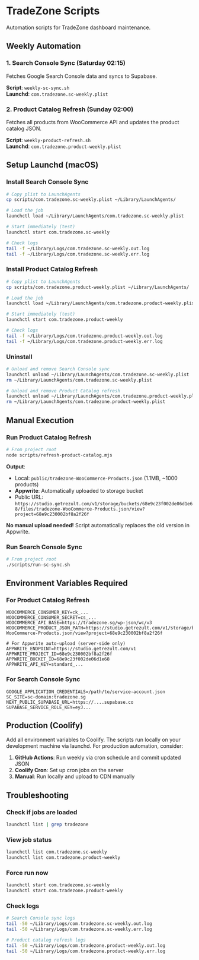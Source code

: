 # TradeZone Scripts

Automation scripts for TradeZone dashboard maintenance.

## Weekly Automation

### 1. Search Console Sync (Saturday 02:15)

Fetches Google Search Console data and syncs to Supabase.

**Script**: `weekly-sc-sync.sh`  
**Launchd**: `com.tradezone.sc-weekly.plist`

### 2. Product Catalog Refresh (Sunday 02:00)

Fetches all products from WooCommerce API and updates the product catalog JSON.

**Script**: `weekly-product-refresh.sh`  
**Launchd**: `com.tradezone.product-weekly.plist`

## Setup Launchd (macOS)

### Install Search Console Sync

```bash
# Copy plist to LaunchAgents
cp scripts/com.tradezone.sc-weekly.plist ~/Library/LaunchAgents/

# Load the job
launchctl load ~/Library/LaunchAgents/com.tradezone.sc-weekly.plist

# Start immediately (test)
launchctl start com.tradezone.sc-weekly

# Check logs
tail -f ~/Library/Logs/com.tradezone.sc-weekly.out.log
tail -f ~/Library/Logs/com.tradezone.sc-weekly.err.log
```

### Install Product Catalog Refresh

```bash
# Copy plist to LaunchAgents
cp scripts/com.tradezone.product-weekly.plist ~/Library/LaunchAgents/

# Load the job
launchctl load ~/Library/LaunchAgents/com.tradezone.product-weekly.plist

# Start immediately (test)
launchctl start com.tradezone.product-weekly

# Check logs
tail -f ~/Library/Logs/com.tradezone.product-weekly.out.log
tail -f ~/Library/Logs/com.tradezone.product-weekly.err.log
```

### Uninstall

```bash
# Unload and remove Search Console sync
launchctl unload ~/Library/LaunchAgents/com.tradezone.sc-weekly.plist
rm ~/Library/LaunchAgents/com.tradezone.sc-weekly.plist

# Unload and remove Product Catalog refresh
launchctl unload ~/Library/LaunchAgents/com.tradezone.product-weekly.plist
rm ~/Library/LaunchAgents/com.tradezone.product-weekly.plist
```

## Manual Execution

### Run Product Catalog Refresh

```bash
# From project root
node scripts/refresh-product-catalog.mjs
```

**Output**: 
- Local: `public/tradezone-WooCommerce-Products.json` (1.1MB, ~1000 products)
- **Appwrite**: Automatically uploaded to storage bucket
- Public URL: `https://studio.getrezult.com/v1/storage/buckets/68e9c23f002de06d1e68/files/tradezone-WooCommerce-Products.json/view?project=68e9c230002bf8a2f26f`

**No manual upload needed!** Script automatically replaces the old version in Appwrite.

### Run Search Console Sync

```bash
# From project root
./scripts/run-sc-sync.sh
```

## Environment Variables Required

### For Product Catalog Refresh

```env
WOOCOMMERCE_CONSUMER_KEY=ck_...
WOOCOMMERCE_CONSUMER_SECRET=cs_...
WOOCOMMERCE_API_BASE=https://tradezone.sg/wp-json/wc/v3
WOOCOMMERCE_PRODUCT_JSON_PATH=https://studio.getrezult.com/v1/storage/buckets/68e9c23f002de06d1e68/files/tradezone-WooCommerce-Products.json/view?project=68e9c230002bf8a2f26f

# For Appwrite auto-upload (server-side only)
APPWRITE_ENDPOINT=https://studio.getrezult.com/v1
APPWRITE_PROJECT_ID=68e9c230002bf8a2f26f
APPWRITE_BUCKET_ID=68e9c23f002de06d1e68
APPWRITE_API_KEY=standard_...
```

### For Search Console Sync

```env
GOOGLE_APPLICATION_CREDENTIALS=/path/to/service-account.json
SC_SITE=sc-domain:tradezone.sg
NEXT_PUBLIC_SUPABASE_URL=https://....supabase.co
SUPABASE_SERVICE_ROLE_KEY=eyJ...
```

## Production (Coolify)

Add all environment variables to Coolify. The scripts run locally on your development machine via launchd. For production automation, consider:

1. **GitHub Actions**: Run weekly via cron schedule and commit updated JSON
2. **Coolify Cron**: Set up cron jobs on the server
3. **Manual**: Run locally and upload to CDN manually

## Troubleshooting

### Check if jobs are loaded

```bash
launchctl list | grep tradezone
```

### View job status

```bash
launchctl list com.tradezone.sc-weekly
launchctl list com.tradezone.product-weekly
```

### Force run now

```bash
launchctl start com.tradezone.sc-weekly
launchctl start com.tradezone.product-weekly
```

### Check logs

```bash
# Search Console sync logs
tail -50 ~/Library/Logs/com.tradezone.sc-weekly.out.log
tail -50 ~/Library/Logs/com.tradezone.sc-weekly.err.log

# Product catalog refresh logs
tail -50 ~/Library/Logs/com.tradezone.product-weekly.out.log
tail -50 ~/Library/Logs/com.tradezone.product-weekly.err.log
```
